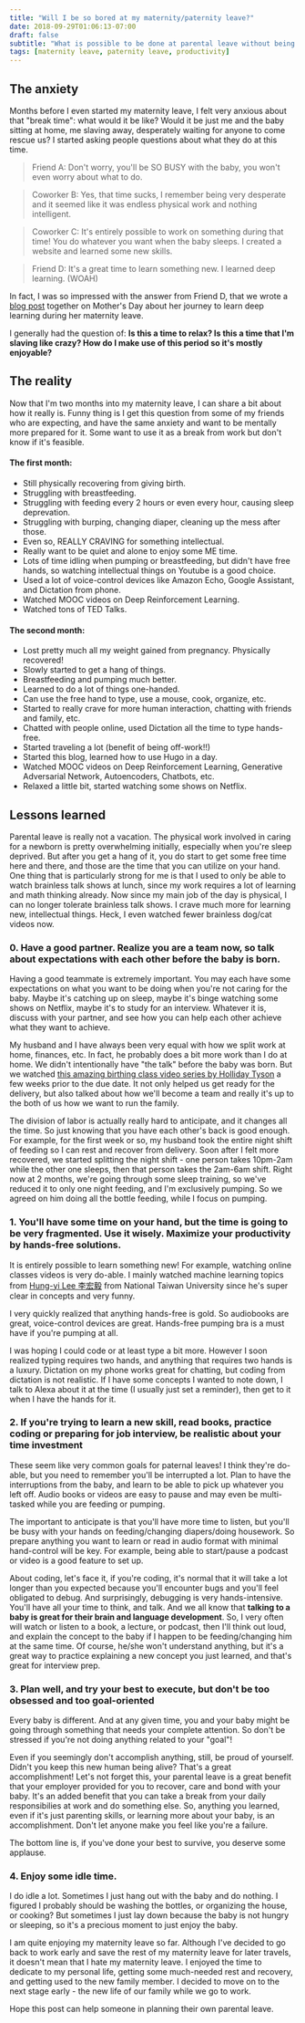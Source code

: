 ```yaml
---
title: "Will I be so bored at my maternity/paternity leave?"
date: 2018-09-29T01:06:13-07:00
draft: false
subtitle: "What is possible to be done at parental leave without being too ambitious"
tags: [maternity leave, paternity leave, productivity]
---
```


## The anxiety

Months before I even started my maternity leave, I felt very anxious about that "break time": what would it be like? Would it be just me and the baby sitting at home, me slaving away, desperately waiting for anyone to come rescue us? I started asking people questions about what they do at this time.

> Friend A: Don't worry, you'll be SO BUSY with the baby, you won't even worry about what to do. 

> Coworker B: Yes, that time sucks, I remember being very desperate and it seemed like it was endless physical work and nothing intelligent.

> Coworker C: It's entirely possible to work on something during that time! You do whatever you want when the baby sleeps. I created a website and learned some new skills. 

> Friend D: It's a great time to learn something new. I learned deep learning. (WOAH)

In fact, I was so impressed with the answer from Friend D, that we wrote a [blog post](http://blog.kaggle.com/2018/05/10/mothers-day-interview-how-nicole-finnie-became-a-competitive-kaggler-on-maternity-leave/) together on Mother's Day about her journey to learn deep learning during her maternity leave. 

I generally had the question of: **Is this a time to relax? Is this a time that I'm slaving like crazy? How do I make use of this period so it's mostly enjoyable?**


## The reality

Now that I'm two months into my maternity leave, I can share a bit about how it really is. Funny thing is I get this question from some of my friends who are expecting, and have the same anxiety and want to be mentally more prepared for it. Some want to use it as a break from work but don't know if it's feasible. 

#### The first month:

- Still physically recovering from giving birth. 
- Struggling with breastfeeding. 
- Struggling with feeding every 2 hours or even every hour, causing sleep deprevation. 
- Struggling with burping, changing diaper, cleaning up the mess after those. 
- Even so, REALLY CRAVING for something intellectual. 
- Really want to be quiet and alone to enjoy some ME time. 
- Lots of time idling when pumping or breastfeeding, but didn't have free hands, so watching intellectual things on Youtube is a good choice.
- Used a lot of voice-control devices like Amazon Echo, Google Assistant, and Dictation from phone. 
- Watched MOOC videos on Deep Reinforcement Learning. 
- Watched tons of TED Talks. 

#### The second month:

- Lost pretty much all my weight gained from pregnancy. Physically recovered! 
- Slowly started to get a hang of things. 
- Breastfeeding and pumping much better. 
- Learned to do a lot of things one-handed. 
- Can use the free hand to type, use a mouse, cook, organize, etc. 
- Started to really crave for more human interaction, chatting with friends and family, etc. 
- Chatted with people online, used Dictation all the time to type hands-free. 
- Started traveling a lot (benefit of being off-work!!)
- Started this blog, learned how to use Hugo in a day. 
- Watched MOOC videos on Deep Reinforcement Learning, Generative Adversarial Network, Autoencoders, Chatbots, etc. 
- Relaxed a little bit, started watching some shows on Netflix. 


## Lessons learned

Parental leave is really not a vacation. The physical work involved in caring for a newborn is pretty overwhelming initially, especially when you're sleep deprived. But after you get a hang of it, you do start to get some free time here and there, and those are the time that you can utilize on your hand. One thing that is particularly strong for me is that I used to only be able to watch brainless talk shows at lunch, since my work requires a lot of learning and math thinking already. Now since my main job of the day is physical, I can no longer tolerate brainless talk shows. I crave much more for learning new, intellectual things. Heck, I even watched fewer brainless dog/cat videos now. 

### 0. Have a good partner. Realize you are a team now, so talk about expectations with each other before the baby is born. 

Having a good teammate is extremely important. You may each have some expectations on what you want to be doing when you're not caring for the baby. Maybe it's catching up on sleep, maybe it's binge watching some shows on Netflix, maybe it's to study for an interview. Whatever it is, discuss with your partner, and see how you can help each other achieve what they want to achieve. 

My husband and I have always been very equal with how we split work at home, finances, etc. In fact, he probably does a bit more work than I do at home. We didn't intentionally have "the talk" before the baby was born. But we watched [this amazing birthing class video series by Holliday Tyson](https://www.youtube.com/watch?v=j7YucfJuziU&t=6s) a few weeks prior to the due date. It not only helped us get ready for the delivery, but also talked about how we'll become a team and really it's up to the both of us how we want to run the family. 

The division of labor is actually really hard to anticipate, and it changes all the time. So just knowing that you have each other's back is good enough. For example, for the first week or so, my husband took the entire night shift of feeding so I can rest and recover from delivery. Soon after I felt more recovered, we started splitting the night shift - one person takes 10pm-2am while the other one sleeps, then that person takes the 2am-6am shift. Right now at 2 months, we're going through some sleep training, so we've reduced it to only one night feeding, and I'm exclusively pumping. So we agreed on him doing all the bottle feeding, while I focus on pumping. 

### 1. You'll have some time on your hand, but the time is going to be very fragmented. Use it wisely. Maximize your productivity by hands-free solutions. 
It is entirely possible to learn something new! For example, watching online classes videos is very do-able. I mainly watched machine learning topics from [Hung-yi Lee 李宏毅](https://www.youtube.com/channel/UC2ggjtuuWvxrHHHiaDH1dlQ) from National Taiwan University since he's super clear in concepts and very funny. 

I very quickly realized that anything hands-free is gold. So audiobooks are great, voice-control devices are great. Hands-free pumping bra is a must have if you're pumping at all. 

I was hoping I could code or at least type a bit more. However I soon realized typing requires two hands, and anything that requires two hands is a luxury. Dictation on my phone works great for chatting, but coding from dictation is not realistic. If I have some concepts I wanted to note down, I talk to Alexa about it at the time (I usually just set a reminder), then get to it when I have the hands for it. 

### 2. If you're trying to learn a new skill, read books, practice coding or preparing for job interview, be realistic about your time investment
These seem like very common goals for paternal leaves! I think they're do-able, but you need to remember you'll be interrupted a lot. Plan to have the interruptions from the baby, and learn to be able to pick up whatever you left off. Audio books or videos are easy to pause and may even be multi-tasked while you are feeding or pumping. 

The important to anticipate is that you'll have more time to listen, but you'll be busy with your hands on feeding/changing diapers/doing housework. So prepare anything you want to learn or read in audio format with minimal hand-control will be key. For example, being able to start/pause a podcast or video is a good feature to set up. 

About coding, let's face it, if you're coding, it's normal that it will take a lot longer than you expected because you'll encounter bugs and you'll feel obligated to debug. And surprisingly, debugging is very hands-intensive. You'll have all your time to think, and talk. And we all know that **talking to a baby is great for their brain and language development**. So, I very often will watch or listen to a book, a lecture, or podcast, then I'll think out loud, and explain the concept to the baby if I happen to be feeding/changing him at the same time. Of course, he/she won't understand anything, but it's a great way to practice explaining a new concept you just learned, and that's great for interview prep. 

### 3. Plan well, and try your best to execute, but don't be too obsessed and too goal-oriented
Every baby is different. And at any given time, you and your baby might be going through something that needs your complete attention. So don't be stressed if you're not doing anything related to your "goal"! 

Even if you seemingly don't accomplish anything, still, be proud of yourself. Didn't you keep this new human being alive? That's a great accomplishment!
Let's not forget this, your parental leave is a great benefit that your employer provided for you to recover, care and bond with your baby. It's an added benefit that you can take a break from your daily responsibilies at work and do something else. So, anything you learned, even if it's just parenting skills, or learning more about your baby, is an accomplishment. Don't let anyone make you feel like you're a failure. 

The bottom line is, if you've done your best to survive, you deserve some applause. 

### 4. Enjoy some idle time. 
I do idle a lot. Sometimes I just hang out with the baby and do nothing. I figured I probably should be washing the bottles, or organizing the house, or cooking? But sometimes I just lay down because the baby is not hungry or sleeping, so it's a precious moment to just enjoy the baby. 



I am quite enjoying my maternity leave so far. Although I've decided to go back to work early and save the rest of my maternity leave for later travels, it doesn't mean that I hate my maternity leave. I enjoyed the time to dedicate to my personal life, getting some much-needed rest and recovery, and getting used to the new family member. I decided to move on to the next stage early - the new life of our family while we go to work. 

Hope this post can help someone in planning their own parental leave. 
